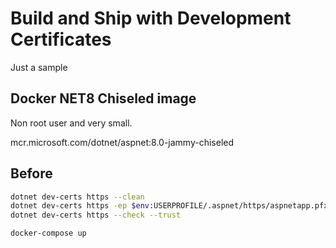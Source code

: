 # Build and Ship with Development Certificates

Just a sample

## Docker NET8 Chiseled image

Non root user and very small.

mcr.microsoft.com/dotnet/aspnet:8.0-jammy-chiseled

## Before

```bash
dotnet dev-certs https --clean
dotnet dev-certs https -ep $env:USERPROFILE/.aspnet/https/aspnetapp.pfx -p mysecret
dotnet dev-certs https --check --trust

docker-compose up
```
